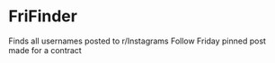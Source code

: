 # FriFinder
Finds all usernames posted to r/Instagrams Follow Friday pinned post\
made for a contract
